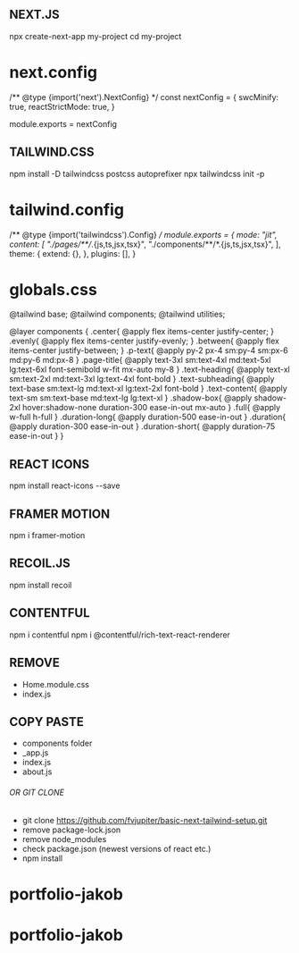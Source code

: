 ## NEXT.JS
npx create-next-app my-project
cd my-project

# next.config
/** @type {import('next').NextConfig} */
const nextConfig = {
  swcMinify: true,
  reactStrictMode: true,
}

module.exports = nextConfig


## TAILWIND.CSS
npm install -D tailwindcss postcss autoprefixer
npx tailwindcss init -p

# tailwind.config
/** @type {import('tailwindcss').Config} */
module.exports = {
  mode: "jit",
  content: [
    "./pages/**/*.{js,ts,jsx,tsx}",
    "./components/**/*.{js,ts,jsx,tsx}",
  ],
  theme: {
    extend: {},
  },
  plugins: [],
}

# globals.css
@tailwind base;
@tailwind components;
@tailwind utilities;

@layer components {
  .center{
    @apply flex items-center justify-center;
  }
  .evenly{
    @apply flex items-center justify-evenly;
  }
  .between{
    @apply flex items-center justify-between;
  }
  .p-text{
    @apply py-2 px-4 sm:py-4 sm:px-6 md:py-6 md:px-8
  }
  .page-title{
    @apply text-3xl sm:text-4xl md:text-5xl lg:text-6xl font-semibold w-fit mx-auto my-8
  }
  .text-heading{
    @apply text-xl sm:text-2xl md:text-3xl lg:text-4xl font-bold
  }
  .text-subheading{
    @apply text-base sm:text-lg md:text-xl lg:text-2xl font-bold
  }
  .text-content{
    @apply text-sm sm:text-base md:text-lg lg:text-xl
  }
  .shadow-box{
    @apply shadow-2xl hover:shadow-none duration-300 ease-in-out mx-auto
  }
  .full{
    @apply w-full h-full
  }
  .duration-long{
    @apply duration-500 ease-in-out
  }
  .duration{
    @apply duration-300 ease-in-out
  }
  .duration-short{
    @apply duration-75 ease-in-out
  }
}

## REACT ICONS
npm install react-icons --save

## FRAMER MOTION
npm i framer-motion

## RECOIL.JS
npm install recoil

## CONTENTFUL
npm i contentful
npm i @contentful/rich-text-react-renderer



## REMOVE
- Home.module.css
- index.js

## COPY PASTE
- components folder
- _app.js
- index.js
- about.js

###### OR GIT CLONE ######
- git clone https://github.com/fvjupiter/basic-next-tailwind-setup.git
- remove package-lock.json
- remove node_modules
- check package.json (newest versions of react etc.)
- npm install
# portfolio-jakob
# portfolio-jakob
